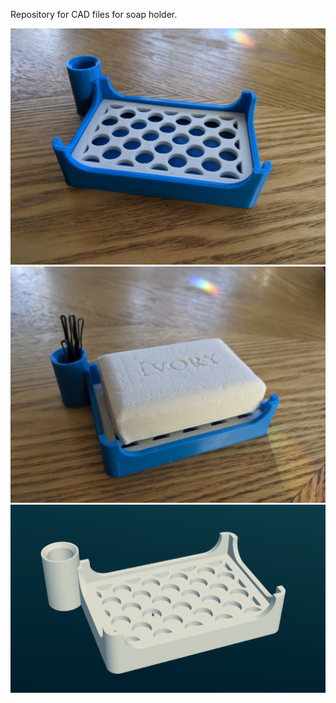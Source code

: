 Repository for CAD files for soap holder.

![Image](assets/image.jpg)
![Image](assets/image1.jpg)
![Image](assets/render.png)
